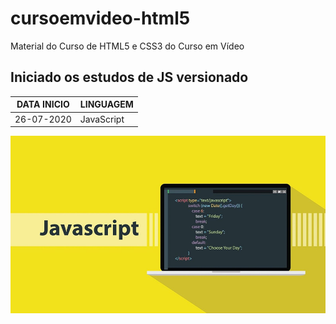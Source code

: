 # cursoemvideo-html5
 Material do Curso de HTML5 e CSS3 do Curso em Vídeo

## Iniciado os estudos de JS versionado

DATA INICIO | LINGUAGEM |
------------|-----------|
26-07-2020  | JavaScript|

<img src="pacote-download/estudandoJS/imagens/js.png">
